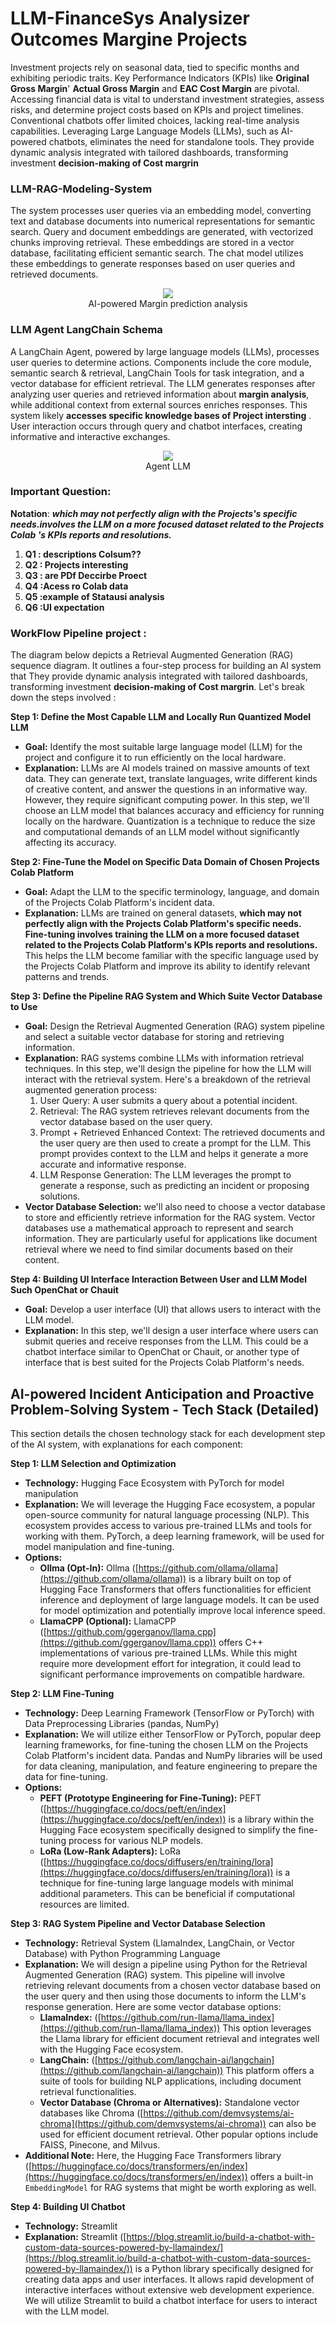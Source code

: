 # LLM-FinanceSys Analysizer Outcomes Margine Projects 

Investment projects rely on seasonal data, tied to specific months and exhibiting periodic traits. Key Performance Indicators (KPIs) like **Original Gross Margin**' **Actual Gross Margin** and **EAC Cost Margin** are pivotal. Accessing financial data is vital to understand investment strategies, assess risks, and determine project costs based on KPIs and project timelines. Conventional chatbots offer limited choices, lacking real-time analysis capabilities. Leveraging Large Language Models (LLMs), such as AI-powered chatbots, eliminates the need for standalone tools. They provide dynamic analysis integrated with tailored dashboards, transforming investment **decision-making of Cost margrin**


### LLM-RAG-Modeling-System
The system processes user queries via an embedding model, converting text and database documents into numerical representations for semantic search. Query and document embeddings are generated, with vectorized chunks improving retrieval. These embeddings are stored in a vector database, facilitating efficient semantic search. The chat model utilizes these embeddings to generate responses based on user queries and retrieved documents.


<div align="center">
    <img src="assets/sys.png"/></br>
    <figcaption>AI-powered Margin prediction analysis</figcaption>
</div>



### LLM Agent LangChain Schema 
A LangChain Agent, powered by large language models (LLMs), processes user queries to determine actions. Components include the core module, semantic search & retrieval, LangChain Tools for task integration, and a vector database for efficient retrieval. The LLM generates responses after analyzing user queries and retrieved information about **margin analysis**, while additional context from external sources enriches responses. This system likely **accesses specific knowledge bases of Project intersting** . User interaction occurs through query and chatbot interfaces, creating informative and interactive exchanges.

<div align="center">
    <img src="assets/agent.png"/></br>
    <figcaption>Agent LLM   </figcaption>
</div>

### Important Question: 


**Notation**: ***which may not perfectly align with the Projects's specific needs.involves  the LLM on a more focused dataset related to  the Projects Colab 's KPIs reports and resolutions.***

1. **Q1 : descriptions Colsum??**
2. **Q2 : Projects interesting**
3. **Q3 : are PDf Deccirbe Proect**
4. **Q4 :Acess ro Colab data**
5. **Q5 :example of Statausi analysis**
6. **Q6 :UI expectation**


### WorkFlow Pipeline project : 

The diagram below  depicts a Retrieval Augmented Generation (RAG) sequence diagram. It outlines a four-step process for building an AI system that They provide dynamic analysis integrated with tailored dashboards, transforming investment **decision-making of Cost margrin**. Let's break down the steps involved :



**Step 1: Define the Most Capable LLM and Locally Run Quantized Model LLM**

* **Goal:** Identify the most suitable large language model (LLM) for the project and configure it to run efficiently on the local hardware.
* **Explanation:** LLMs are AI models trained on massive amounts of text data. They can generate text, translate languages, write different kinds of creative content, and answer the questions in an informative way. However, they require significant computing power. In this step, we'll choose an LLM model that balances accuracy and efficiency for running locally on the hardware. Quantization is a technique to reduce the size and computational demands of an LLM model without significantly affecting its accuracy.

**Step 2: Fine-Tune the Model on Specific Data Domain of Chosen Projects Colab Platform**

* **Goal:**  Adapt the LLM to the specific terminology, language, and domain of the Projects Colab Platform's incident data.
* **Explanation:** LLMs are trained on general datasets, **which may not perfectly align with the Projects Colab Platform's specific needs. Fine-tuning involves training the LLM on a more focused dataset related to the Projects Colab Platform's KPIs reports and resolutions.** This helps the LLM become familiar with the specific language used by the Projects Colab Platform and improve its ability to identify relevant patterns and trends.

**Step 3: Define the Pipeline RAG System and Which Suite Vector Database to Use**

* **Goal:**  Design the Retrieval Augmented Generation (RAG) system pipeline and select a suitable vector database for storing and retrieving information.
* **Explanation:** RAG systems combine LLMs with information retrieval techniques. In this step, we'll design the pipeline for how the LLM will interact with the retrieval system. Here's a breakdown of the retrieval augmented generation process:
    1. User Query: A user submits a query about a potential incident.
    2. Retrieval: The RAG system retrieves relevant documents from the vector database based on the user query.
    3. Prompt + Retrieved Enhanced Context: The retrieved documents and the user query are then used to create a prompt for the LLM. This prompt provides context to the LLM and helps it generate a more accurate and informative response.
    4. LLM Response Generation: The LLM leverages the prompt to generate a response, such as predicting an incident or proposing solutions.
*  **Vector Database Selection:** we'll also need to choose a vector database to store and efficiently retrieve information for the RAG system. Vector databases use a mathematical approach to represent and search information. They are particularly useful for applications like document retrieval where we need to find similar documents based on their content.

**Step 4: Building UI Interface Interaction Between User and LLM Model Such OpenChat or Chauit**

* **Goal:** Develop a user interface (UI) that allows users to interact with the LLM model. 
* **Explanation:**  In this step, we'll design a user interface where users can submit queries and receive responses from the LLM. This could be a chatbot interface similar to OpenChat or Chauit, or another type of interface that is best suited for the Projects Colab Platform's needs.

##  AI-powered Incident Anticipation and Proactive Problem-Solving System - Tech Stack (Detailed)

This section details the chosen technology stack for each development step of the AI system, with explanations for each component:

**Step 1: LLM Selection and Optimization**

* **Technology:** Hugging Face Ecosystem with PyTorch for model manipulation
* **Explanation:** We will leverage the Hugging Face ecosystem, a popular open-source community for natural language processing (NLP). This ecosystem provides access to various pre-trained LLMs and tools for working with them. PyTorch, a deep learning framework, will be used for model manipulation and fine-tuning.
* **Options:**
    * **Ollma (Opt-In):** Ollma ([https://github.com/ollama/ollama](https://github.com/ollama/ollama)) is a library built on top of Hugging Face Transformers that offers functionalities for efficient inference and deployment of large language models. It can be used for model optimization and potentially improve local inference speed.
    * **LlamaCPP (Optional):** LlamaCPP ([https://github.com/ggerganov/llama.cpp](https://github.com/ggerganov/llama.cpp)) offers C++ implementations of various pre-trained LLMs. While this might require more development effort for integration, it could lead to significant performance improvements on compatible hardware.

**Step 2: LLM Fine-Tuning**

* **Technology:** Deep Learning Framework (TensorFlow or PyTorch) with Data Preprocessing Libraries (pandas, NumPy)
* **Explanation:** We will utilize either TensorFlow or PyTorch, popular deep learning frameworks, for fine-tuning the chosen LLM on the Projects Colab Platform's incident data. Pandas and NumPy libraries will be used for data cleaning, manipulation, and feature engineering to prepare the data for fine-tuning.
* **Options:**
    * **PEFT (Prototype Engineering for Fine-Tuning):** PEFT ([https://huggingface.co/docs/peft/en/index](https://huggingface.co/docs/peft/en/index)) is a library within the Hugging Face ecosystem specifically designed to simplify the fine-tuning process for various NLP models.
    * **LoRa (Low-Rank Adapters):** LoRa ([https://huggingface.co/docs/diffusers/en/training/lora](https://huggingface.co/docs/diffusers/en/training/lora)) is a technique for fine-tuning large language models with minimal additional parameters. This can be beneficial if computational resources are limited.

**Step 3: RAG System Pipeline and Vector Database Selection**

* **Technology:** Retrieval System (LlamaIndex, LangChain, or Vector Database) with Python Programming Language
* **Explanation:** We will design a pipeline using Python for the Retrieval Augmented Generation (RAG) system. This pipeline will involve retrieving relevant documents from a chosen vector database based on the user query and then using those documents to inform the LLM's response generation. Here are some vector database options:
    * **LlamaIndex:** ([https://github.com/run-llama/llama_index](https://github.com/run-llama/llama_index)) This option leverages the Llama library for efficient document retrieval and integrates well with the Hugging Face ecosystem.
    * **LangChain:** ([https://github.com/langchain-ai/langchain](https://github.com/langchain-ai/langchain)) This platform offers a suite of tools for building NLP applications, including document retrieval functionalities.
    * **Vector Database (Chroma or Alternatives):** Standalone vector databases like Chroma ([https://github.com/demvsystems/ai-chroma](https://github.com/demvsystems/ai-chroma)) can also be used for efficient document retrieval. Other popular options include FAISS, Pinecone, and Milvus.
* **Additional Note:** Here, the Hugging Face Transformers library ([https://huggingface.co/docs/transformers/en/index](https://huggingface.co/docs/transformers/en/index)) offers a built-in `EmbeddingModel` for RAG systems that might be worth exploring as well.

**Step 4: Building UI Chatbot**

* **Technology:** Streamlit
* **Explanation:** Streamlit ([https://blog.streamlit.io/build-a-chatbot-with-custom-data-sources-powered-by-llamaindex/](https://blog.streamlit.io/build-a-chatbot-with-custom-data-sources-powered-by-llamaindex/)) is a Python library specifically designed for creating data apps and user interfaces. It allows rapid development of interactive interfaces without extensive web development experience. We will utilize Streamlit to build a chatbot interface for users to interact with the LLM model.


        